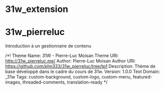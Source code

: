 # 31w_extension

# 31w_pierreluc
Introduction à un gestionnaire de contenu

/*!
Theme Name: 31W - Pierre-Luc Moisan
Theme URI: http://31w_pierreluc.me/
Author: Pierre-Luc Moisan
Author URI: https://github.com/plm333/31w_pierreluc/tree/tp1
Description: Thème de base développé dans le cadre du cours de 31w.
Version: 1.0.0
Text Domain: _31w
Tags: custom-background, custom-logo, custom-menu, featured-images, threaded-comments, translation-ready
*/
